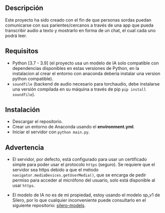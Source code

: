 ## Descripción

Este proyecto ha sido creado con el fin de que personas sordas puedan comunicarse con sus parientes/cercanos a través de una app que pueda transcribir audio a texto y mostrarlo en forma de un chat, el cual cada uno podrá leer.

## Requisitos

* Python [3.7 - 3.9] (el proyecto usa un modelo de IA solo compatible con dependencias disponibles en estas versiones de Python, en la instalacion al crear el entorno con anaconda debería instalar una version python compatible).
* `soundfile` (backend de audio necesario para torchaudio, debe instalarse una versión compilada en su máquina a través de pip `pip install soundfile`).

## Instalación

* Descargar el repositorio.
* Crear un entorno de Anaconda usando el **environment.yml**.
* Iniciar el servidor con `python main.py`.

## Advertencia

* El servidor, por defecto, está configurado para usar un certificado simple para poder usar el protocolo `https` (seguro). Se requiere que el servidor sea https debido a que el método `navigator.mediaDevices.getUserMedia()`, que se encarga de pedir permiso para acceder al micrófono del usuario, solo está disponible al usar `https`.

* El modelo de IA no es de mi propiedad, estoy usando el modelo sp_v1 de Silero, por lo que cualquier inconveniente puede consultarlo en el siguiente repositorio: [silero-models](https://github.com/snakers4/silero-models?tab=readme-ov-file#dependencies).
